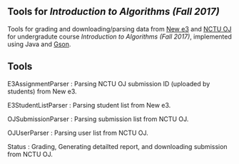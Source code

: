 ## Tools for *Introduction to Algorithms (Fall 2017)*
Tools for grading and downloading/parsing data from [New e3](https://e3new.nctu.edu.tw/) and [NCTU OJ](https://oj.nctu.edu.tw/) for undergradute course *Introduction to Algorithms (Fall 2017)*, implemented using Java and [Gson](https://github.com/google/gson).

## Tools
E3AssignmentParser : Parsing NCTU OJ submission ID (uploaded by students) from New e3.

E3StudentListParser : Parsing student list from New e3.

OJSubmissionParser : Parsing submission list from NCTU OJ.

OJUserParser : Parsing user list from NCTU OJ.

Status : Grading, Generating detailted report, and downloading submission from NCTU OJ.
